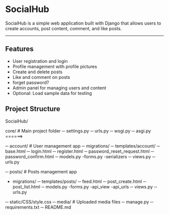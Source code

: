 # SocialHub

SocialHub is a simple web application built with Django that allows users to create accounts, post content, comment, and like posts.

---

## Features

- User registration and login
- Profile management with profile pictures
- Create and delete posts
- Like and comment on posts
- forget password?
- Admin panel for managing users and content
- Optional: Load sample data for testing



## Project Structure
SocialHub/

core/ # Main project folder
─ settings.py
─ urls.py
─ wsgi.py
─ asgi.py
======>
  
─ account/ # User management app
  ─ migrations/
     ─ templates/account/
     ─ base.html
     ─ login.html
     ─ register.html
     ─ password_reset_request.html
     ─ password_confirm.html
  ─ models.py
  -forms.py
  -serializers
  ─ views.py
  ─ urls.py

─ posts/ # Posts management app
 - migrations/
   ─ templates/posts/
   ─ feed.html
   ─ post_create.html
   ─ post_list.html
 ─ models.py
 -forms.py
 -api_view
 -api_urls
 ─ views.py
 ─ urls.py


─ static/CSS/style.css
─ media/ # Uploaded media files
─ manage.py
─ requirements.txt
─ README.md
